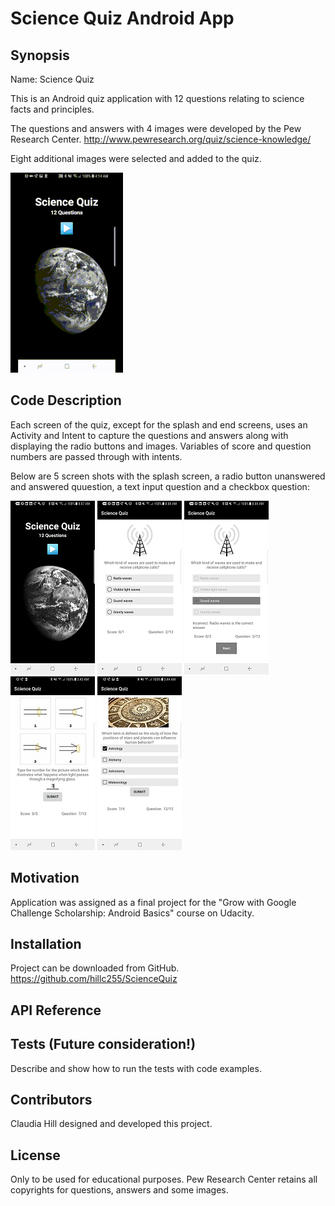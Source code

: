 #  Science Quiz Android App

## Synopsis

Name:  Science Quiz

This is an Android quiz application with 12 questions relating to science facts and principles.

The questions and answers with 4 images were developed by the Pew Research Center. <http://www.pewresearch.org/quiz/science-knowledge/>

Eight additional images were selected and added to the quiz.

![Animated Science Quiz app](readme_assets/sciencequiz_animated.gif)

## Code Description

Each screen of the quiz, except for the splash and end screens, uses an Activity and Intent to capture the questions and answers along with displaying the radio buttons and images.  Variables of score and question numbers are passed through with intents.

Below are 5 screen shots with the splash screen, a radio button unanswered and answered quuestion, a text input question and a checkbox question:

![Splash screen with earth's profile in space](https://github.com/hillc255/ScienceQuiz/blob/master/app/src/main/res/drawable/readme1.png)
![Screen of radiobutton unanswered question about waves used for cellphone calls.](https://github.com/hillc255/ScienceQuiz/blob/master/app/src/main/res/drawable/readme2.png)
![Screen of radiobutton incorrect answer to the question about waves used for cellphone calls.](https://github.com/hillc255/ScienceQuiz/blob/master/app/src/main/res/drawable/readme3.png)
![Screen of text input to the question about light passing through magnifying glass.](https://github.com/hillc255/ScienceQuiz/blob/master/app/src/main/res/drawable/readme4.png)
![Screen of checkboxs to the question about stars, planets and human behavoir.](https://github.com/hillc255/ScienceQuiz/blob/master/app/src/main/res/drawable/readme5.png)

## Motivation

Application was assigned as a final project for the "Grow with Google Challenge Scholarship: Android Basics" course on Udacity.

## Installation

Project can be downloaded from GitHub.  
https://github.com/hillc255/ScienceQuiz

## API Reference

## Tests (Future consideration!)

Describe and show how to run the tests with code examples.

## Contributors

Claudia Hill designed and developed this project.

## License

Only to be used for educational purposes.
Pew Research Center retains all copyrights for questions, answers and some images.

